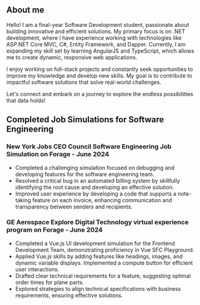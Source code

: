## About me

Hello! I am a final-year Software Development student, passionate about building innovative and efficient solutions. My primary focus is on .NET development, where I have experience working with technologies like ASP.NET Core MVC, C#, Entity Framework, and Dapper. Currently, I am expanding my skill set by learning AngularJS and TypeScript, which allows me to create dynamic, responsive web applications.

I enjoy working on full-stack projects and constantly seek opportunities to improve my knowledge and develop new skills. My goal is to contribute to impactful software solutions that solve real-world challenges.

Let's connect and embark on a journey to explore the endless possibilities that data holds!
   

## Completed Job Simulations for Software Engineering

   
  ### New York Jobs CEO Council Software Engineering Job Simulation on Forage - June 2024

 * Completed a challenging simulation focused on debugging and developing
   features for the software engineering team.
 * Resolved a critical bug in an automated billing system by skillfully
   identifying the root cause and developing an effective solution.
 * Improved user experience by developing a code that supports a note-taking
   feature on each invoice, enhancing communication and transparency between
   senders and recipients.

 ### GE Aerospace Explore Digital Technology virtual experience program on Forage - June 2024

 * Completed a Vue.js UI development simulation for the Frontend Development
   Team, demonstrating proficiency in Vue SFC Playground.
 * Applied Vue.js skills by adding features like headings, images, and dynamic
   variable displays. Implemented a compute button for efficient user
   interactions.
 * Drafted clear technical requirements for a feature, suggesting optimal order
   times for plane parts.
 * Explored strategies to align technical specifications with business
   requirements, ensuring effective solutions.
